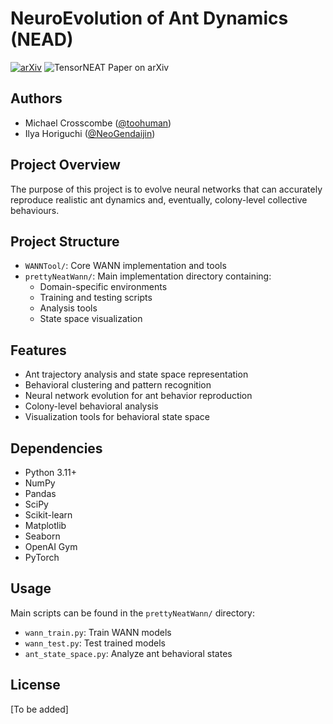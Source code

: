 # NeuroEvolution of Ant Dynamics (NEAD)

[![arXiv](https://img.shields.io/badge/paper-arxiv-red?style=for-the-badge)](https://arxiv.org)
<img src="https://img.shields.io/badge/paper-arxiv-red?style=for-the-badge" alt="TensorNEAT Paper on arXiv">

## Authors
- Michael Crosscombe ([@toohuman](https://github.com/toohuman))
- Ilya Horiguchi ([@NeoGendaijin](https://github.com/NeoGendaijin))

## Project Overview
The purpose of this project is to evolve neural networks that can accurately reproduce realistic ant dynamics and, eventually, colony-level collective behaviours.

## Project Structure
- `WANNTool/`: Core WANN implementation and tools
- `prettyNeatWann/`: Main implementation directory containing:
  - Domain-specific environments
  - Training and testing scripts
  - Analysis tools
  - State space visualization

## Features
- Ant trajectory analysis and state space representation
- Behavioral clustering and pattern recognition
- Neural network evolution for ant behavior reproduction
- Colony-level behavioral analysis
- Visualization tools for behavioral state space

## Dependencies
- Python 3.11+
- NumPy
- Pandas
- SciPy
- Scikit-learn
- Matplotlib
- Seaborn
- OpenAI Gym
- PyTorch

## Usage
Main scripts can be found in the `prettyNeatWann/` directory:
- `wann_train.py`: Train WANN models
- `wann_test.py`: Test trained models
- `ant_state_space.py`: Analyze ant behavioral states

## License
[To be added]
